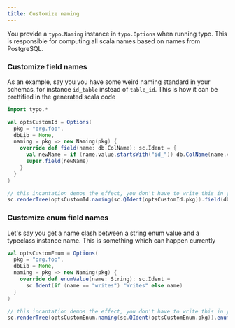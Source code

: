 ```yaml
---
title: Customize naming
---
```


You provide a `typo.Naming` instance in `typo.Options` when running typo.
This is responsible for computing all scala names based on names from PostgreSQL.

### Customize field names

As an example, say you you have some weird naming standard in your schemas, for instance `id_table` instead of `table_id`.
This is how it can be prettified in the generated scala code

```scala mdoc:silent
import typo.*

val optsCustomId = Options(
  pkg = "org.foo",
  dbLib = None,
  naming = pkg => new Naming(pkg) {
    override def field(name: db.ColName): sc.Ident = {
      val newName = if (name.value.startsWith("id_")) db.ColName(name.value.drop(3) + "_id") else name
      super.field(newName)
    }
  }
)
```
```scala mdoc
// this incantation demos the effect, you don't have to write this in your code
sc.renderTree(optsCustomId.naming(sc.QIdent(optsCustomId.pkg)).field(db.ColName("id_flaff")))
```

### Customize enum field names

Let's say you get a name clash between a string enum value and a typeclass instance name.
This is something which can happen currently

```scala mdoc:silent
val optsCustomEnum = Options(
  pkg = "org.foo",
  dbLib = None,
  naming = pkg => new Naming(pkg) {
    override def enumValue(name: String): sc.Ident =
      sc.Ident(if (name == "writes") "Writes" else name)
  }
)
```

```scala mdoc
// this incantation demos the effect, you don't have to write this in your code
sc.renderTree(optsCustomEnum.naming(sc.QIdent(optsCustomEnum.pkg)).enumValue("writes"))
```

